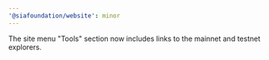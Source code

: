 ```yaml
---
'@siafoundation/website': minor
---
```


The site menu "Tools" section now includes links to the mainnet and testnet explorers.
